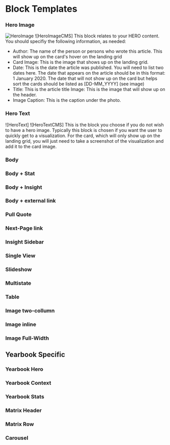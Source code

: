 # Block Templates

### Hero Image
![HeroImage](/images/hero_image.png)
![HeroImageCMS]
This block relates to your HERO content. You should specifiy the following information, as needed:
- Author: The name of the person or persons who wrote this article. This will show up on the card's hover on the landing grid
- Card Image: This is the image that shows up on the landing grid.
- Date: This is the date the article was published. You will need to list two dates here. The date that appears on the article should be in this format: 1 January 2020. The date that will not show up on the card but helps sort the cards should be listed as [DD-MM_YYYY] (see image)
- Title: This is the article title
Image: This is the image that will show up on the header.
- Image Caption: This is the caption under the photo.

### Hero Text
![HeroText]
![HeroTextCMS]
This is the block you choose if you do not wish to have a hero image. Typically this block is chosen if you want the user to quickly get to a visualization. For the card, which will only show up on the landing grid, you will just need to take a screenshot of the visualization and add it to the card image.

### Body

### Body + Stat

### Body + Insight

### Body + external link

### Pull Quote

### Next-Page link

### Insight Sidebar

### Single View

### Slideshow

### Multistate

### Table

### Image two-collumn

### Image inline

### Image Full-Width

## Yearbook Specific 

### Yearbook Hero

### Yearbook Context

### Yearbook Stats

### Matrix Header

### Matrix Row

### Carousel

